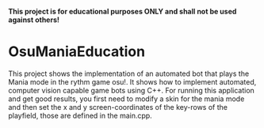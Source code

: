 **This project is for educational purposes ONLY and shall not be used against others!**
# OsuManiaEducation
This project shows the implementation of an automated bot that plays the Mania mode in the rythm game osu!. It shows how to implement automated, computer vision capable game bots using C++. For running this application and get good results, you first need to modify a skin for the mania mode and then set the x and y screen-coordinates of the key-rows of the playfield, those are defined in the main.cpp.
